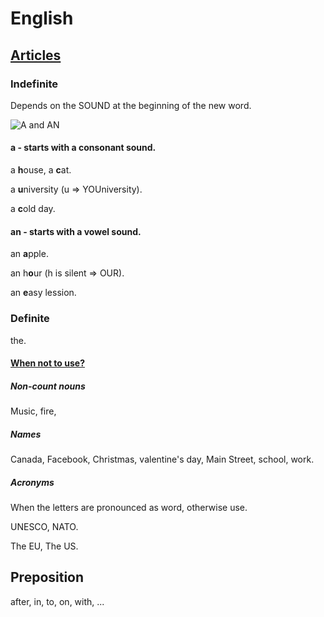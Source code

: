 # English

## [Articles](https://www.grammarly.com/blog/articles/)

### Indefinite

Depends on the SOUND at the beginning of the new word.

![A and AN](https://i.pinimg.com/originals/cc/63/90/cc6390006bba36243b66336a39b5015b.jpg)

#### a - starts with a consonant sound.

a **h**ouse, a **c**at.

a **u**niversity (u => YOUniversity).

a **c**old day.

#### an - starts with a vowel sound.

an **a**pple.

an h**o**ur (h is silent => OUR).

an **e**asy lession.

### Definite
the.

#### [When not to use?](http://www.englishteachermelanie.com/grammar-when-not-to-use-the-definite-article/)

##### Non-count nouns
Music, fire,

##### Names
Canada,	Facebook, Christmas, valentine's day,  Main Street, school, work.

##### Acronyms
When the letters are pronounced as word, otherwise use.

UNESCO, NATO.

The EU, The US.

## Preposition
after, in, to, on, with, ...
